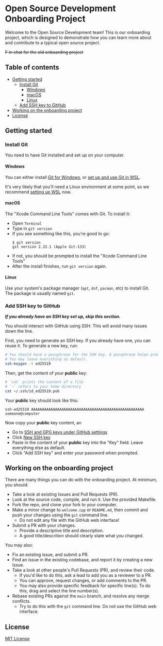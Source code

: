 # Open Source Development Onboarding Project <!-- omit in toc -->

Welcome to the Open Source Development team! This is our onboarding project, which is designed to demonstrate how you can learn more about and contribute to a typical open source project.

~~F in chat for the old onboarding project~~

## Table of contents <!-- omit in toc -->

- [Getting started](#getting-started)
  - [Install Git](#install-git)
    - [Windows](#windows)
    - [macOS](#macos)
    - [Linux](#linux)
  - [Add SSH key to GitHub](#add-ssh-key-to-github)
- [Working on the onboarding project](#working-on-the-onboarding-project)
- [License](#license)

## Getting started

### Install Git

You need to have Git installed and set up on your computer.

#### Windows

You can either install [Git for Windows](https://git-scm.com/download/win), or [set up and use Git in WSL](https://eecs280staff.github.io/p1-stats/setup_wsl.html).

It's very likely that you'll need a Linux environment at some point, so we recommend [setting up WSL](https://eecs280staff.github.io/p1-stats/setup_wsl.html) now.

#### macOS

The "Xcode Command Line Tools" comes with Git. To install it:

- Open `Terminal`
- Type in `git version`
- If you see something like this, you're good to go:
  ```shell
  $ git version
  git version 2.32.1 (Apple Git-133)
  ```
- If not, you should be prompted to install the "Xcode Command Line Tools"
- After the install finishes, run `git version` again.

#### Linux

Use your system's package manager (`apt`, `dnf`, `pacman`, etc) to install Git. The package is usually named `git`.

### Add SSH key to GitHub

***If you already have an SSH key set up, skip this section.***

You should interact with GitHub using SSH. This will avoid many issues down the line.

First, you need to generate an SSH key. If you already have one, you can reuse it. To generate a new key, run:

```bash
# You should have a passphrase for the SSH key. A passphrase helps prevent unauthorized use of your key.
# You may leave everything as default.
ssh-keygen -t ed25519
```

Then, get the content of your **public** key:

```bash
# `cat` prints the content of a file
# `~` refers to your home directory
cat ~/.ssh/id_ed25519.pub
```

Your **public** key should look like this:

```none
ssh-ed25519 AAAAAAAAAAAAAAAAAAAAAAAAAAAAAAAAAAAAAAAAAAAAAAAAAAAA someone@computer
```

Now copy your **public** key content, an

- Go to [SSH and GPG keys under GitHub settings](https://github.com/settings/keys)
- Click [New SSH key](https://github.com/settings/ssh/new)
- Paste in the content of your **public** key into the "Key" field. Leave everything else as default.
- Click "Add SSH key" and enter your password when prompted.

## Working on the onboarding project

There are many things you can do with the onboarding project. At minimum, you should:

- Take a look at existing Issues and Pull Requests (PR).
- Look at the source code, compile, and run it. Use the provided Makefile.
- Fork the repo, and clone your fork to your computer.
- Make a minor change to `welcome.cpp` or `README.md`, then commit and push your changes using the `git` command line.
  - Do not edit any file with the GitHub web interface!
- Submit a PR with your changes.
  - Provide a descriptive title and description.
  - A good title/descrition should clearly state what you changed.

You may also:

- Fix an existing issue, and submit a PR.
- Find an issue in the existing codebase, and report it by creating a new Issue.
- Take a look at other people's Pull Requests (PR), and review their code.
  - If you'd like to do this, ask a lead to add you as a reviewer to a PR.
  - You can approve, request changes, or add comments to the PR.
  - You may also provide specific feedback for specific line(s). To do this, drag and select the line number(s).
- Rebase existing PRs against the `main` branch, and resolve any merge conflicts.
  - Try to do this with the `git` command line. Do not use the GitHub web interface.

## License

[MIT License](LICENSE)
